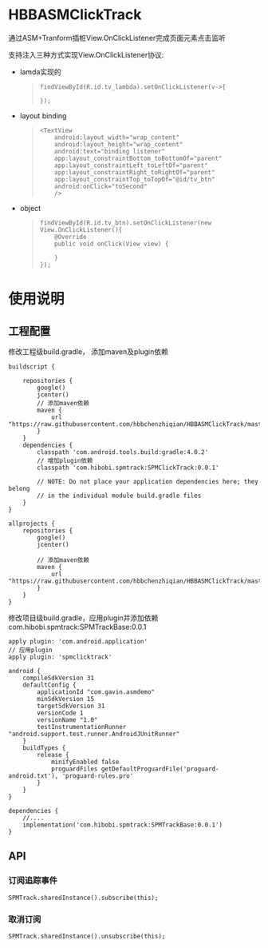 # HBBASMClickTrack

通过ASM+Tranform插桩View.OnClickListener完成页面元素点击监听

支持注入三种方式实现View.OnClickListener协议:

*   lamda实现的

    >   ```
    >   findViewById(R.id.tv_lambda).setOnClickListener(v->{
    >       
    >   });
    >   ```

*   layout binding

    >   ```
    >   <TextView
    >       android:layout_width="wrap_content"
    >       android:layout_height="wrap_content"
    >       android:text="binding listener"
    >       app:layout_constraintBottom_toBottomOf="parent"
    >       app:layout_constraintLeft_toLeftOf="parent"
    >       app:layout_constraintRight_toRightOf="parent"
    >       app:layout_constraintTop_toTopOf="@id/tv_btn"
    >       android:onClick="toSecond"
    >       />
    >   ```

*   object

    >   ```
    >   findViewById(R.id.tv_btn).setOnClickListener(new View.OnClickListener(){
    >       @Override
    >       public void onClick(View view) {
    >           
    >       }
    >   });
    >   ```

# 使用说明



## 工程配置

修改工程级build.gradle， 添加maven及plugin依赖

```
buildscript {
    
    repositories {
        google()
        jcenter()
        // 添加maven依赖
        maven { 
            url "https://raw.githubusercontent.com/hbbchenzhiqian/HBBASMClickTrack/master" 
        }
    }
    dependencies {
        classpath 'com.android.tools.build:gradle:4.0.2'
        // 增加plugin依赖
        classpath 'com.hibobi.spmtrack:SPMClickTrack:0.0.1'

        // NOTE: Do not place your application dependencies here; they belong
        // in the individual module build.gradle files
    }
}

allprojects {
    repositories {
        google()
        jcenter()
        
		// 添加maven依赖
		maven {
            url "https://raw.githubusercontent.com/hbbchenzhiqian/HBBASMClickTrack/master" 
        }
    }
}
```

修改项目级build.gradle，应用plugin并添加依赖com.hibobi.spmtrack:SPMTrackBase:0.0.1

```
apply plugin: 'com.android.application'
// 应用plugin
apply plugin: 'spmclicktrack'

android {
    compileSdkVersion 31
    defaultConfig {
        applicationId "com.gavin.asmdemo"
        minSdkVersion 15
        targetSdkVersion 31
        versionCode 1
        versionName "1.0"
        testInstrumentationRunner "android.support.test.runner.AndroidJUnitRunner"
    }
    buildTypes {
        release {
            minifyEnabled false
            proguardFiles getDefaultProguardFile('proguard-android.txt'), 'proguard-rules.pro'
        }
    }
}

dependencies {
    //....
    implementation('com.hibobi.spmtrack:SPMTrackBase:0.0.1')
}

```



## API

### 订阅追踪事件

```
SPMTrack.sharedInstance().subscribe(this);
```

### 取消订阅

```
SPMTrack.sharedInstance().unsubscribe(this);
```
